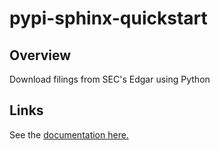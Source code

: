 # pypi-sphinx-quickstart

## Overview

Download filings from SEC's Edgar using Python

## Links

See the
[documentation here.](https://nickderobertis.github.io/py-edgar-api/)
